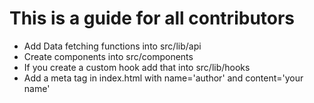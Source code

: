 # This is a guide for all contributors

- Add Data fetching functions into src/lib/api
- Create components into src/components
- If you create a custom hook add that into src/lib/hooks
- Add a meta tag in index.html with name='author' and content='your name'
